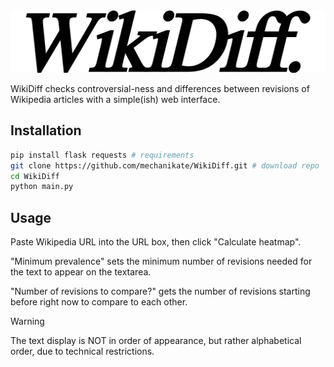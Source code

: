 <img src="https://github.com/mechanikate/WikiDiff/blob/main/README-assets/img/wikidiff-logo.png?raw=true" height="100" />

WikiDiff checks controversial-ness and differences between revisions of Wikipedia articles with a simple(ish) web interface.
## Installation
```bash
pip install flask requests # requirements
git clone https://github.com/mechanikate/WikiDiff.git # download repo
cd WikiDiff
python main.py
```
## Usage
Paste Wikipedia URL into the URL box, then click "Calculate heatmap".

"Minimum prevalence" sets the minimum number of revisions needed for the text to appear on the textarea.

"Number of revisions to compare?" gets the number of revisions starting before right now to compare to each other.
> [!WARNING]  
> The text display is NOT in order of appearance,  but rather alphabetical order, due to technical restrictions.
